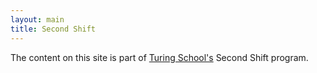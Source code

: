 ```yaml
---
layout: main
title: Second Shift
---
```


<div class="landing-container">
  <p>The content on this site is part of <a href="http://turing.io" title="">Turing School's</a> Second Shift program.</p>
</div>
